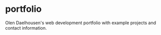 # portfolio
Olen Daelhousen's web development portfolio with example projects and contact information.
